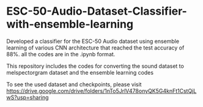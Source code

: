 # ESC-50-Audio-Dataset-Classifier-with-ensemble-learning
Developed a classifier for the ESC-50 Audio dataset using ensemble learning of various CNN architecture that reached the test accuracy of 88%. all the codes are in the .ipynb format.

This repository includes the codes for converting the sound dataset to melspectorgram dataset and the ensemble learning codes

To see the used dataset and checkpoints, please visit https://drive.google.com/drive/folders/1nTo5JrlV478onyQK5G4knFt1CstQjLwS?usp=sharing
